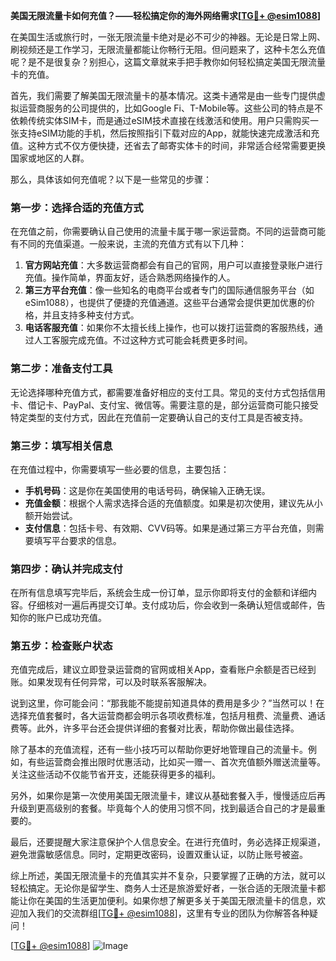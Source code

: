 **美国无限流量卡如何充值？——轻松搞定你的海外网络需求[[TG💪+ @esim1088](https://t.me/s/esim1088)]**

在美国生活或旅行时，一张无限流量卡绝对是必不可少的神器。无论是日常上网、刷视频还是工作学习，无限流量都能让你畅行无阻。但问题来了，这种卡怎么充值呢？是不是很复杂？别担心，这篇文章就来手把手教你如何轻松搞定美国无限流量卡的充值。

首先，我们需要了解美国无限流量卡的基本情况。这类卡通常是由一些专门提供虚拟运营商服务的公司提供的，比如Google Fi、T-Mobile等。这些公司的特点是不依赖传统实体SIM卡，而是通过eSIM技术直接在线激活和使用。用户只需购买一张支持eSIM功能的手机，然后按照指引下载对应的App，就能快速完成激活和充值。这种方式不仅方便快捷，还省去了邮寄实体卡的时间，非常适合经常需要更换国家或地区的人群。

那么，具体该如何充值呢？以下是一些常见的步骤：

### **第一步：选择合适的充值方式**
在充值之前，你需要确认自己使用的流量卡属于哪一家运营商。不同的运营商可能有不同的充值渠道。一般来说，主流的充值方式有以下几种：
1. **官方网站充值**：大多数运营商都会有自己的官网，用户可以直接登录账户进行充值。操作简单，界面友好，适合熟悉网络操作的人。
2. **第三方平台充值**：像一些知名的电商平台或者专门的国际通信服务平台（如eSim1088），也提供了便捷的充值通道。这些平台通常会提供更加优惠的价格，并且支持多种支付方式。
3. **电话客服充值**：如果你不太擅长线上操作，也可以拨打运营商的客服热线，通过人工客服完成充值。不过这种方式可能会耗费更多时间。

### **第二步：准备支付工具**
无论选择哪种充值方式，都需要准备好相应的支付工具。常见的支付方式包括信用卡、借记卡、PayPal、支付宝、微信等。需要注意的是，部分运营商可能只接受特定类型的支付方式，因此在充值前一定要确认自己的支付工具是否被支持。

### **第三步：填写相关信息**
在充值过程中，你需要填写一些必要的信息，主要包括：
- **手机号码**：这是你在美国使用的电话号码，确保输入正确无误。
- **充值金额**：根据个人需求选择合适的充值额度。如果是初次使用，建议先从小额开始尝试。
- **支付信息**：包括卡号、有效期、CVV码等。如果是通过第三方平台充值，则需要填写平台要求的信息。

### **第四步：确认并完成支付**
在所有信息填写完毕后，系统会生成一份订单，显示你即将支付的金额和详细内容。仔细核对一遍后再提交订单。支付成功后，你会收到一条确认短信或邮件，告知你的账户已成功充值。

### **第五步：检查账户状态**
充值完成后，建议立即登录运营商的官网或相关App，查看账户余额是否已经到账。如果发现有任何异常，可以及时联系客服解决。

说到这里，你可能会问：“那我能不能提前知道具体的费用是多少？”当然可以！在选择充值套餐时，各大运营商都会明示各项收费标准，包括月租费、流量费、通话费等。此外，许多平台还会提供详细的套餐对比表，帮助你做出最佳选择。

除了基本的充值流程，还有一些小技巧可以帮助你更好地管理自己的流量卡。例如，有些运营商会推出限时优惠活动，比如买一赠一、首次充值额外赠送流量等。关注这些活动不仅能节省开支，还能获得更多的福利。

另外，如果你是第一次使用美国无限流量卡，建议从基础套餐入手，慢慢适应后再升级到更高级别的套餐。毕竟每个人的使用习惯不同，找到最适合自己的才是最重要的。

最后，还要提醒大家注意保护个人信息安全。在进行充值时，务必选择正规渠道，避免泄露敏感信息。同时，定期更改密码，设置双重认证，以防止账号被盗。

综上所述，美国无限流量卡的充值其实并不复杂，只要掌握了正确的方法，就可以轻松搞定。无论你是留学生、商务人士还是旅游爱好者，一张合适的无限流量卡都能让你在美国的生活更加便利。如果你想了解更多关于美国无限流量卡的信息，欢迎加入我们的交流群组[[TG💪+ @esim1088](https://t.me/s/esim1088)]，这里有专业的团队为你解答各种疑问！

[[TG💪+ @esim1088](https://t.me/s/esim1088)] ![Image](https://i.postimg.cc/4NQfJmqS/Snipaste-2025-05-13-00-14-12.png)